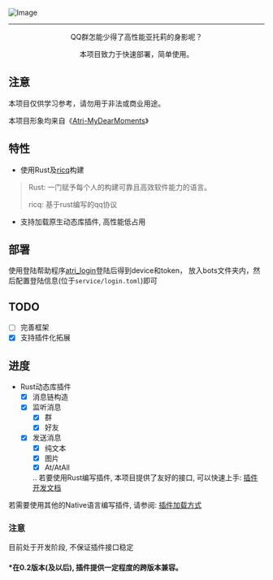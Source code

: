![Image](https://socialify.git.ci/LaoLittle/atri_qq/image?descriptionEditable=&font=Inter&forks=1&issues=1&language=1&logo=https%3A%2F%2Fatri-mdm.com%2Fassets%2Fimg%2Fspecial%2Ffaq%2Fthumb02.png&name=1&owner=1&pattern=Plus&pulls=1&stargazers=1&theme=Light)

----
<div align="center">
QQ群怎能少得了高性能亚托莉的身影呢？

本项目致力于快速部署，简单使用。
</div>

## 注意
本项目仅供学习参考，请勿用于非法或商业用途。

本项目形象均来自《[Atri-MyDearMoments](https://atri-mdm.com)》

## 特性
- 使用Rust及[ricq](https://github.com/lz1998/ricq)构建
> Rust: 一门赋予每个人的构建可靠且高效软件能力的语言。
> 
> ricq: 基于rust编写的qq协议

- 支持加载原生动态库插件, 高性能低占用

## 部署
使用登陆帮助程序[atri_login](https://github.com/LaoLittle/atri_login)登陆后得到device和token，
放入bots文件夹内，然后配置登陆信息(位于`service/login.toml`)即可

## TODO
 - [ ] 完善框架
 - [x] 支持插件化拓展

## 进度

- Rust动态库插件
  - [x] 消息链构造
  - [x] 监听消息
    - [x] 群
    - [x] 好友
  - [x] 发送消息
    - [x] 纯文本
    - [x] 图片
    - [x] At/AtAll
  
    ..
若要使用Rust编写插件, 本项目提供了友好的接口, 可以快速上手:
[插件开发文档](https://laolittle.github.io/atri_qq/)

若需要使用其他的Native语言编写插件, 请参阅:
[插件加载方式](Plugin.md)

### 注意
目前处于开发阶段, 不保证插件接口稳定

#### *在0.2版本(及以后), 插件提供一定程度的跨版本兼容。